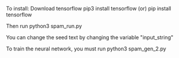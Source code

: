 To install:
Download tensorflow
pip3 install tensorflow
(or)
pip install tensorflow


Then run 
python3 spam_run.py

You can change the seed text by changing the variable "input_string"

To train the neural network, you must run
python3 spam_gen_2.py
